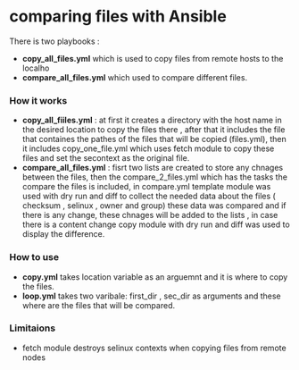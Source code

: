 # comparing files with Ansible
There is two playbooks :
- **copy_all_files.yml** which is used to copy files from remote hosts to the localho
- **compare_all_files.yml**   which used to compare different files.


### How it works
- **copy_all_fiiles.yml** : at first it creates a directory with the host name in the desired location to copy the files there , after that it includes the file that containes the pathes of the files that will be copied (files.yml), then it includes copy_one_file.yml which uses fetch module to copy these files and set the secontext as the original file.
- **compare_all_files.yml** : fisrt two lists are created to store any chnages between the files, then the compare_2_files.yml which has the tasks the compare the files is included, in compare.yml template module was used with dry run and diff to collect the needed data about the files ( checksum , selinux , owner and group) these data was compared and if there is any change, these chnages will be added to the lists , in case there is a content change copy module with dry run and diff was used to display the difference. 
### How to use 
- **copy.yml** takes location variable as an arguemnt and it is where to copy the files.
- **loop.yml** takes two varibale: first_dir , sec_dir as arguments and these where are the files that will be compared.

### Limitaions
- fetch module destroys selinux contexts when copying files from remote nodes
